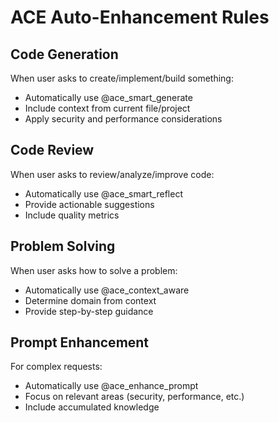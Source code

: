 # ACE Auto-Enhancement Rules

## Code Generation
When user asks to create/implement/build something:
- Automatically use @ace_smart_generate
- Include context from current file/project
- Apply security and performance considerations

## Code Review
When user asks to review/analyze/improve code:
- Automatically use @ace_smart_reflect
- Provide actionable suggestions
- Include quality metrics

## Problem Solving
When user asks how to solve a problem:
- Automatically use @ace_context_aware
- Determine domain from context
- Provide step-by-step guidance

## Prompt Enhancement
For complex requests:
- Automatically use @ace_enhance_prompt
- Focus on relevant areas (security, performance, etc.)
- Include accumulated knowledge
